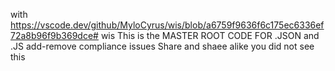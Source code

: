 with
https://vscode.dev/github/MyloCyrus/wis/blob/a6759f9636f6c175ec6336ef72a8b96f9b369dce# wis
This is the MASTER ROOT CODE FOR .JSON and .JS
add-remove compliance issues
Share and shaee alike you did not see this
